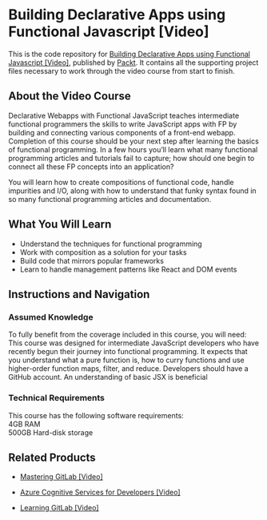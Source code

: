 # Building Declarative Apps using Functional Javascript [Video]
This is the code repository for [Building Declarative Apps using Functional Javascript [Video]](https://www.packtpub.com/web-development/building-declarative-apps-using-functional-javascript-video?utm_source=github&utm_medium=repository&utm_campaign=9781788297622), published by [Packt](https://www.packtpub.com/?utm_source=github). It contains all the supporting project files necessary to work through the video course from start to finish.
## About the Video Course
Declarative Webapps with Functional JavaScript teaches intermediate functional programmers the skills to write JavaScript apps with FP by building and connecting various components of a front-end webapp.
Completion of this course should be your next step after learning the basics of functional programming. In a few hours you’ll learn what many functional programming articles and tutorials fail to capture; how should one begin to connect all these FP concepts into an application?

You will learn how to create compositions of functional code, handle impurities and I/O, along with how to understand that funky syntax found in so many functional programming articles and documentation.

<H2>What You Will Learn</H2>
<DIV class=book-info-will-learn-text>
<UL>
<LI>Understand the techniques for functional programming 
<LI>Work with composition as a solution for your tasks 
<LI>Build code that mirrors popular frameworks 
<LI>Learn to handle management patterns like React and DOM events </LI></UL></DIV>

## Instructions and Navigation
### Assumed Knowledge
To fully benefit from the coverage included in this course, you will need:<br/>
This course was designed for intermediate JavaScript developers who have recently begun their journey into functional programming. It expects that you understand what a pure function is, how to curry functions and use higher-order function maps, filter, and reduce. Developers should have a GitHub account. An understanding of basic JSX is beneficial
### Technical Requirements
This course has the following software requirements:<br/>
4GB RAM<br/>
500GB Hard-disk storage<br/>


## Related Products
* [Mastering GitLab [Video]](https://www.packtpub.com/networking-and-servers/mastering-gitlab-video?utm_source=github&utm_medium=repository&utm_campaign=9781789537642)

* [Azure Cognitive Services for Developers [Video]](https://www.packtpub.com/application-development/azure-cognitive-services-developers-video?utm_source=github&utm_medium=repository&utm_campaign=9781838552565)

* [Learning GitLab [Video]](https://www.packtpub.com/application-development/learning-gitlab-video?utm_source=github&utm_medium=repository&utm_campaign=9781789809169)

